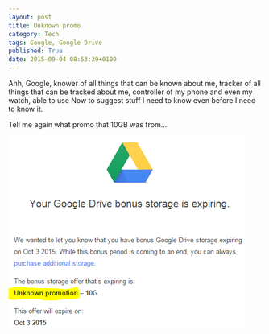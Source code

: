 ```yaml
---
layout: post
title: Unknown promo
category: Tech
tags: Google, Google Drive
published: True
date: 2015-09-04 08:53:39+0100
---
```


Ahh, Google, knower of all things that can be known about me, tracker of all
things that can be tracked about me, controller of my phone and even my
watch, able to use Now to suggest stuff I need to know even before I need to
know it.

Tell me again what promo that 10GB was from...

![Unknown Promo](/attachments/2015/09/04/UnknownPromo.png)

[//]: # (2015-09-04-unknown-promo.md ends here)
